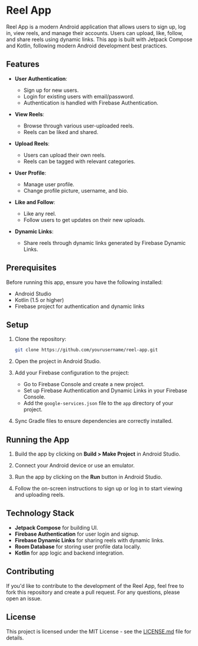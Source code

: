 
# Reel App

Reel App is a modern Android application that allows users to sign up, log in, view reels, and manage their accounts. Users can upload, like, follow, and share reels using dynamic links. This app is built with Jetpack Compose and Kotlin, following modern Android development best practices.

## Features

- **User Authentication**: 
  - Sign up for new users.
  - Login for existing users with email/password.
  - Authentication is handled with Firebase Authentication.

- **View Reels**:
  - Browse through various user-uploaded reels.
  - Reels can be liked and shared.

- **Upload Reels**:
  - Users can upload their own reels.
  - Reels can be tagged with relevant categories.

- **User Profile**:
  - Manage user profile.
  - Change profile picture, username, and bio.

- **Like and Follow**:
  - Like any reel.
  - Follow users to get updates on their new uploads.

- **Dynamic Links**:
  - Share reels through dynamic links generated by Firebase Dynamic Links.

## Prerequisites

Before running this app, ensure you have the following installed:

- Android Studio
- Kotlin (1.5 or higher)
- Firebase project for authentication and dynamic links

## Setup

1. Clone the repository:

   ```bash
   git clone https://github.com/yourusername/reel-app.git
   ```

2. Open the project in Android Studio.

3. Add your Firebase configuration to the project:
   - Go to Firebase Console and create a new project.
   - Set up Firebase Authentication and Dynamic Links in your Firebase Console.
   - Add the `google-services.json` file to the `app` directory of your project.

4. Sync Gradle files to ensure dependencies are correctly installed.

## Running the App

1. Build the app by clicking on **Build > Make Project** in Android Studio.

2. Connect your Android device or use an emulator.

3. Run the app by clicking on the **Run** button in Android Studio.

4. Follow the on-screen instructions to sign up or log in to start viewing and uploading reels.

## Technology Stack

- **Jetpack Compose** for building UI.
- **Firebase Authentication** for user login and signup.
- **Firebase Dynamic Links** for sharing reels with dynamic links.
- **Room Database** for storing user profile data locally.
- **Kotlin** for app logic and backend integration.

## Contributing

If you'd like to contribute to the development of the Reel App, feel free to fork this repository and create a pull request. For any questions, please open an issue.

## License

This project is licensed under the MIT License - see the [LICENSE.md](LICENSE.md) file for details.
